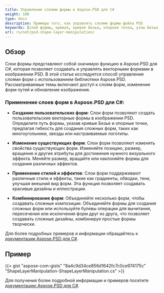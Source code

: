 ```yaml
---
title: Управление слоями формы в Aspose.PSD для C#
weight: 100
type: docs
description: Примеры того, как управлять слоями формы файла PSD
keywords: [слой формы, кривая, кривая Безье, опорная точка, узлы Безье, psd api, C#, csharp, образец кода]
url: ru/net/psd-shape-layer-manipulation/
---
```


## Обзор
Слои формы представляют собой значимую функцию в Aspose.PSD для C#, которая позволяет создавать и управлять векторными формами в изображении PSD. В этой статье исследуется способ управления слоями форм с использованием библиотеки Aspose.PSD. Рассматриваемые темы включают доступ к слоям форм, изменение форм путей и обновление изображения.

### Применение слоев форм в Aspose.PSD для C#:

- **Создание пользовательских форм**: Слои форм позволяют создать пользовательские векторные формы в изображении PSD. Определите путь формы, указав кривые Безье и опорные точки, предлагая гибкость для создания сложных форм, таких как многоугольники, звезды или настраиваемые логотипы.
  
- **Изменение существующих форм**: Слои форм позволяют изменять свойства существующих форм. Изменяйте позицию, размер, вращение и другие атрибуты для достижения нужного визуального эффекта. Меняйте размер, вращайте или наклоняйте формы для создания различных эффектов.
  
- **Применение стилей и эффектов**: Слои форм поддерживают различные стили и эффекты, такие как градиенты, обводки, тени, улучшая внешний вид форм. Эта функция позволяет создавать красивые дизайны и иллюстрации.
  
- **Комбинирование форм**: Объединяйте несколько форм, чтобы создавать сложные композиции. Объединяйте формы для создания сложных форм или используйте булевы операции для вычитания, пересечения или исключения форм друг из друга, что позволяет создавать сложные дизайны, комбинируя простые формы творчески.

Для более подробных примеров и информации обращайтесь к [документации Aspose.PSD для C#](https://docs.aspose.com/psd/net/).

## Пример

{{< gist "aspose-com-gists" "8a4c9d34ce856d1642fc7c0ce974175c" "ShapeLayerManipulation-ShapeLayerManipulation.cs" >}}

Для получения более подробной информации и примеров посетите [документацию Aspose.PSD для C#](https://docs.aspose.com/psd/net/).

